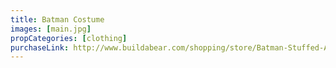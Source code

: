 ```yaml
---
title: Batman Costume
images: [main.jpg]
propCategories: [clothing]
purchaseLink: http://www.buildabear.com/shopping/store/Batman-Stuffed-Animal-Costume-2-pc/productId=prod11220201
---
```


